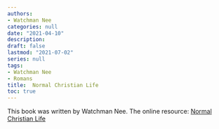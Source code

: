 ```yaml
---
authors: 
- Watchman Nee
categories: null
date: "2021-04-10"
description: 
draft: false
lastmod: "2021-07-02"
series: null
tags:
- Watchman Nee
- Romans
title:  Normal Christian Life
toc: true
---
```


This book was written by Watchman Nee. The online resource: <a href = "https://www.tochrist.org/Doc/Books/Watchman%20Nee/The%20Normal%20Christian%20Life.pdf">Normal Christian Life</a>